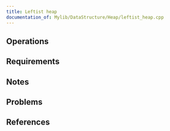 ```yaml
---
title: Leftist heap
documentation_of: Mylib/DataStructure/Heap/leftist_heap.cpp
---
```


## Operations

## Requirements

## Notes

## Problems

## References
